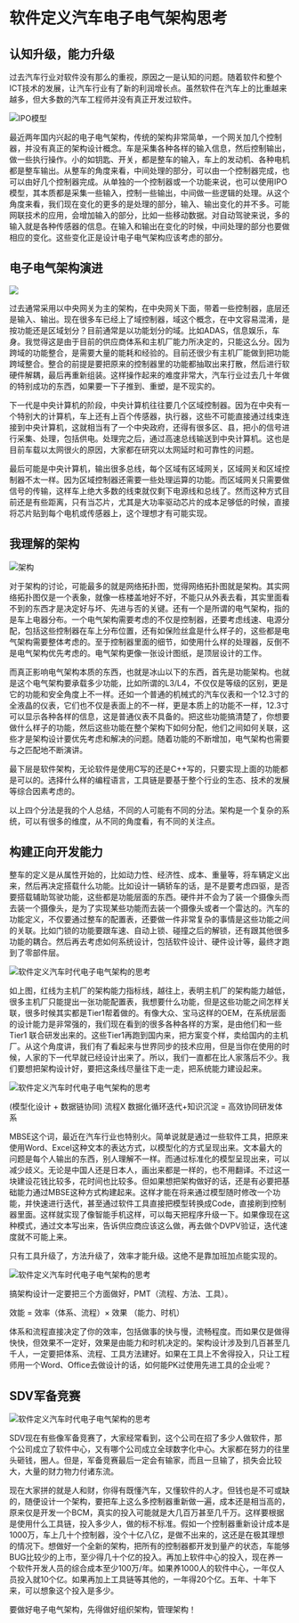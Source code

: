 
# 软件定义汽车电子电气架构思考

## 认知升级，能力升级

过去汽车行业对软件没有那么的重视，原因之一是认知的问题。随着软件和整个ICT技术的发展，让汽车行业有了新的利润增长点。虽然软件在汽车上的比重越来越多，但大多数的汽车工程师并没有真正开发过软件。

![IPO模型](https://tva1.sinaimg.cn/large/008i3skNly1gxzr3sck6hj30t20dkgml.jpg)

最近两年国内兴起的电子电气架构，传统的架构非常简单，一个网关加几个控制器，并没有真正的架构设计概念。车是采集各种各样的输入信息，然后控制输出，做一些执行操作。小的如钥匙、开关，都是整车的输入，车上的发动机、各种电机都是整车输出。从整车的角度来看，中间处理的部分，可以由一个控制器完成，也可以由好几个控制器完成。从单独的一个控制器或一个功能来说，也可以使用IPO模型，其本质都是采集一些输入，控制一些输出，中间做一些逻辑的处理。从这个角度来看，我们现在变化的更多的是处理的部分，输入、输出变化的并不多。可能网联技术的应用，会增加输入的部分，比如一些移动数据。对自动驾驶来说，多的输入就是各种传感器的信息。在输入和输出在变化的时候，中间处理的部分也要做相应的变化。这些变化正是设计电子电气架构应该考虑的部分。

## 电子电气架构演进

![](https://tva1.sinaimg.cn/large/008i3skNly1gxzr360ibwj30sj0fmjss.jpg)

过去通常采用以中央网关为主的架构，在中央网关下面，带着一些控制器，底层还是输入、输出。现在很多车已经上了域控制器，域这个概念，在中文容易混淆，是按功能还是区域划分？目前通常是以功能划分的域。比如ADAS，信息娱乐，车身。我觉得这是由于目前的供应商体系和主机厂能力所决定的，只能这么分。因为跨域的功能整合，是需要大量的能耗和经验的。目前还很少有主机厂能做到把功能跨域整合。整合的前提是要把原来的控制器里的功能都抽取出来打散，然后进行软硬件解耦，最后再重新组装。这样操作起来的难度非常大，汽车行业过去几十年做的特别成功的东西，如果要一下子推到、重塑，是不现实的。

下一代是中央计算机的阶段，中央计算机往往要几个区域控制器。因为在中央有一个特别大的计算机，车上还有上百个传感器，执行器，这些不可能直接通过线束连接到中央计算机，这就相当有了一个中央政府，还得有很多区、县，把小的信号进行采集、处理，包括供电。处理完之后，通过高速总线输送到中央计算机。这也是目前车载以太网很火的原因，大家都在研究以太网延时和可靠性的问题。

最后可能是中央计算机，输出很多总线，每个区域有区域网关，区域网关和区域控制器不太一样。因为区域控制器还需要一些处理运算的功能。而区域网关只需要做信号的传输，这样车上绝大多数的线束就仅剩下电源线和总线了。然而这种方式目前还是有些距离，只有当芯片，尤其是大功率驱动芯片的成本足够低的时候，直接将芯片贴到每个电机或传感器上，这个理想才有可能实现。

## 我理解的架构

 ![架构](https://tva1.sinaimg.cn/large/008i3skNly1gxzr5z8kuyj30t40gi784.jpg)



对于架构的讨论，可能最多的就是网络拓扑图，觉得网络拓扑图就是架构。其实网络拓扑图仅是一个表象，就像一栋楼盖地好不好，不能只从外表去看，其实里面看不到的东西才是决定好与坏、先进与否的关键。还有一个是所谓的电气架构，指的是车上电器分布。一个电气架构需要考虑的不仅是控制器，还要考虑线速、电源分配，包括这些控制器在车上分布位置，还有如保险丝盒是什么样子的，这些都是电气架构需要整体考虑的。至于控制器里面的细节，如使用什么样的处理器，反倒不是电气架构优先考虑的。电气架构更像一张设计图纸，是顶层设计的工作。

而真正影响电气架构本质的东西，也就是冰山以下的东西，首先是功能架构。也就是这个电气架构要承载多少功能，比如所谓的L3/L4，不仅仅是等级的区别，更是它的功能和安全角度上不一样。还如一个普通的机械式的汽车仪表和一个12.3寸的全液晶的仪表，它们也不仅是表面上的不一样，更是本质上的功能不一样，12.3寸可以显示各种各样的信息，这是普通仪表不具备的。把这些功能搞清楚了，你想要做什么样子的功能，然后这些功能在整个架构下如何分配，他们之间如何关联，这些才是架构设计要优先考虑和解决的问题。随着功能的不断增加，电气架构也需要与之匹配地不断演讲。

最下层是软件架构，无论软件是使用C写的还是C++写的，只要实现上面的功能都是可以的。选择什么样的编程语言，工具链是要基于整个行业的生态、技术的发展等综合因素考虑的。

以上四个分法是我的个人总结，不同的人可能有不同的分法。架构是一个复杂的系统，可以有很多的维度，从不同的角度看，有不同的关注点。

## 构建正向开发能力

整车的定义是从属性开始的，比如动力性、经济性、成本、重量等，将车辆定义出来，然后再决定搭载什么功能。比如设计一辆轿车的话，是不是要考虑四驱，是否要搭载辅助驾驶功能，这些都是功能层面的东西。硬件并不会为了装一个摄像头而去装一个摄像头，是为了实现某些功能而去装一个摄像头或者一个雷达的。汽车的功能定义，不仅要通过整车的配置表，还要做一件非常复杂的事情是这些功能之间的关联。比如门锁的功能要跟车速、自动上锁、碰撞之后的解锁，还有跟其他很多功能的耦合。然后再去考虑如何系统设计，包括软件设计、硬件设计等，最终才跑到了零部件层。

![软件定义汽车时代电子电气架构的思考](https://tva1.sinaimg.cn/large/008i3skNly1gxzr8doji0j30si0drgn9.jpg)

如上图，红线为主机厂的架构能力指标线，越往上，表明主机厂的架构能力越低，很多主机厂只能提出一张功能配置表，我想要什么功能，但是这些功能之间怎样关联，很多时候其实都是Tier1帮着做的。有像大众、宝马这样的OEM，在系统层面的设计能力是非常强的，我们现在看到的很多各种各样的方案，是由他们和一些Tier1 联合研发出来的。这些Tier1再跑到国内来，把方案变个样，卖给国内的主机厂。从这个角度讲，我们有了看起来与世界同步的技术应用，但是当你在使用的时候，人家的下一代早就已经设计出来了。所以，我们一直都在比人家落后不少。我们要想把架构设计好，要把这条线尽量往下走一走，把系统能力建设起来。

![软件定义汽车时代电子电气架构的思考](https://tva1.sinaimg.cn/large/008i3skNly1gxzra1r9w4j30sm0extbe.jpg)

(模型化设计 + 数据链协同) 流程Ⅹ 数据化循环迭代+知识沉淀 = 高效协同研发体系

MBSE这个词，最近在汽车行业也特别火。简单说就是通过一些软件工具，把原来使用Word、Excel这种文本的表达方式，以模型化的方式呈现出来。文本最大的问题是每个人输出的东西，别人理解不一样。而通过标准化的模型呈现出来，可以减少歧义。无论是中国人还是日本人，画出来都是一样的，也不用翻译。不过这一块建设花钱比较多，花时间也比较多。但如果想把架构做好的话，还是有必要把基础能力通过MBSE这种方式构建起来。这样才能在将来通过模型随时修改一个功能，并快速进行迭代，甚至通过软件工具直接把模型转换成Code，直接刷到控制器里面。这样就实现了像智能手机这样，可以每天把程序升级一下。如果像现在这种模式，通过文本写出来，告诉供应商应该这么做，再去做个DVPV验证，迭代速度就不可能上来。

只有工具升级了，方法升级了，效率才能升级。这绝不是靠加班加点能实现的。

![软件定义汽车时代电子电气架构的思考](https://tva1.sinaimg.cn/large/008i3skNly1gxzrbkijysj30sp0euwgt.jpg)

搞架构设计一定要把三个方面做好，PMT（流程、方法、工具）。

效能 = 效率（体系、流程）× 效果 （能力、时机）

体系和流程直接决定了你的效率，包括做事的快与慢，流畅程度。而如果仅是做得快快，但效果不一定好，效果是由能力和时机决定的。架构设计涉及到几百甚至几千人，一定要把体系、流程、工具方法建好。如果在工具上不舍得投入，只让工程师用一个Word、Office去做设计的话，如何能PK过使用先进工具的企业呢？

## SDV军备竞赛

![软件定义汽车时代电子电气架构的思考](https://tva1.sinaimg.cn/large/008i3skNly1gxzrbq3athj30so0ef3zn.jpg)

SDV现在有些像军备竞赛了，大家经常看到，这个公司在招了多少人做软件，那个公司成立了软件中心，又有哪个公司成立全球数字化中心。大家都在努力的往里头砸钱，圈人。但是，军备竞赛最后一定会有输家，而且一旦输了，损失会比较大，大量的财力物力付诸东流。

现在大家拼的就是人和财，你得有既懂汽车，又懂软件的人才。但钱也是不可或缺的，随便设计一个架构，要把车上这么多控制器重新做一遍，成本还是相当高的，原来仅是开发一个BCM，真实的投入可能就是大几百万甚至几千万。这样要根据是使用什么工具链，投入多少人，做的标不标准。假如一个控制器重新设计成本是1000万，车上几十个控制器，没个十亿八亿，是做不出来的，这还是在极其理想的情况下。想做好一个全新的架构，把所有的控制器都开发到量产的状态，车能够BUG比较少的上市，至少得几十个亿的投入。再加上软件中心的投入，现在养一个软件开发人员的综合成本至少100万/年。如果养1000人的软件中心，一年仅人员投入就10个亿。如果再加上工具链等其他的，一年得20个亿。五年、十年下来，可以想象这个投入是多少。

要做好电子电气架构，先得做好组织架构，管理架构！ 
